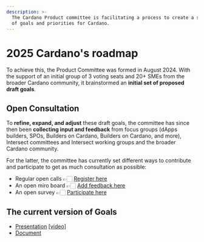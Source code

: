 ```yaml
---
description: >-
  The Cardano Product committee is facilitating a process to create a shared set
  of goals and priorities for Cardano.
---
```


# 2025 Cardano's roadmap

To achieve this, the Product Committee was formed in August 2024. With the support of an initial group of 3 voting seats and 20+ SMEs from the broader Cardano community, it brainstormed an **initial set of proposed draft goals**.

## Open Consultation

To **refine, expand, and adjust** these draft goals, the committee has since then been **collecting input and feedback** from focus groups (dApps builders, SPOs, Builders on Cardano, Builders on Cardano, and more), Intersect committees and Intersect working groups and the broader Cardano community.

For the latter, the committee has currently set different ways to contribute and participate to get as much consultation as possible:

* Regular open calls 👉🏻 [Register here](https://lu.ma/intersectProductCommittee)
* An open miro board 👉🏻 [Add feedback here](https://miro.com/app/board/uXjVLbsV09Y=/)
* An open survey 👉🏻 [Participate here](https://forms.gle/9PJ6Fq3q9VhkgvJaA)

## The current version of Goals

* [Presentation](https://docs.google.com/presentation/d/1uJZkbIyp9YGTv7_yvc3HnhDUca3cQNOV9ThBzGT5uZ8/edit#slide=id.g30a7761f514_0_2737) \[[video](https://youtu.be/ygc-A4tXJ-Q?feature=shared\&t=234)]
* [Document](https://docs.google.com/document/d/1UEeNYieMTdn6EwSJ8xOieRHPXnfwgdIRe7YlS0bJdnU/edit?tab=t.0#heading=h.r7l6thf4fsmw)&#x20;
